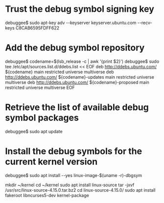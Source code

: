 # Trust the debug symbol signing key
debuggee$ sudo apt-key adv --keyserver keyserver.ubuntu.com --recv-keys C8CAB6595FDFF622

# Add the debug symbol repository
debuggee$ codename=$(lsb_release -c | awk  '{print $2}')
debuggee$ sudo tee /etc/apt/sources.list.d/ddebs.list << EOF
deb http://ddebs.ubuntu.com/ ${codename} main restricted universe multiverse
deb http://ddebs.ubuntu.com/ ${codename}-updates main restricted universe multiverse
deb http://ddebs.ubuntu.com/ ${codename}-proposed main restricted universe multiverse
EOF

# Retrieve the list of available debug symbol packages
debuggee$ sudo apt update

# Install the debug symbols for the current kernel version
debuggee$ sudo apt install --yes linux-image-$(uname -r)-dbgsym

mkdir ~/kernel
cd ~/kernel
sudo apt install linux-source
tar -jxvf /usr/src/linux-source-4.15.0.tar.bz2
cd linux-source-4.15.0/
sudo apt install fakeroot libncurses5-dev kernel-package
